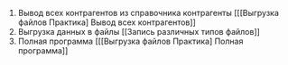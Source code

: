 
1)  Вывод всех контрагентов из справочника контрагенты [[[Выгрузка файлов Практика] Вывод всех контрагентов]]
2) Выгрузка данных в файлы [[Запись различных типов файлов]]
3) Полная программа [[[Выгрузка файлов Практика] Полная программа]]